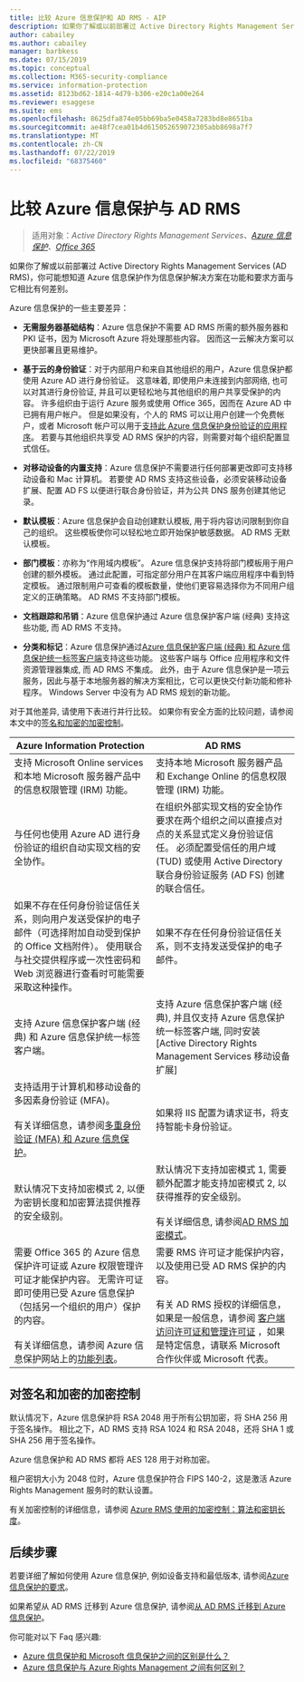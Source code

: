 ```yaml
---
title: 比较 Azure 信息保护和 AD RMS - AIP
description: 如果你了解或以前部署过 Active Directory Rights Management Services (AD RMS)，你可能想知道 Azure 信息保护在功能和要求方面与它相比有何差别。
author: cabailey
ms.author: cabailey
manager: barbkess
ms.date: 07/15/2019
ms.topic: conceptual
ms.collection: M365-security-compliance
ms.service: information-protection
ms.assetid: 8123bd62-1814-4d79-b306-e20c1a00e264
ms.reviewer: esaggese
ms.suite: ems
ms.openlocfilehash: 8625dfa874e05bb69ba5e0458a7283bd8e8651ba
ms.sourcegitcommit: ae48f7cea01b4d615052659072305abb8698a7f7
ms.translationtype: MT
ms.contentlocale: zh-CN
ms.lasthandoff: 07/22/2019
ms.locfileid: "68375460"
---
```

# <a name="comparing-azure-information-protection-and-ad-rms"></a>比较 Azure 信息保护与 AD RMS

>适用对象：*Active Directory Rights Management Services、[Azure 信息保护](https://azure.microsoft.com/pricing/details/information-protection)、[Office 365](https://download.microsoft.com/download/E/C/F/ECF42E71-4EC0-48FF-AA00-577AC14D5B5C/Azure_Information_Protection_licensing_datasheet_EN-US.pdf)*

如果你了解或以前部署过 Active Directory Rights Management Services (AD RMS)，你可能想知道 Azure 信息保护作为信息保护解决方案在功能和要求方面与它相比有何差别。

Azure 信息保护的一些主要差异：

- **无需服务器基础结构**：Azure 信息保护不需要 AD RMS 所需的额外服务器和 PKI 证书，因为 Microsoft Azure 将处理那些内容。 因而这一云解决方案可以更快部署且更易维护。

- **基于云的身份验证**：对于内部用户和来自其他组织的用户，Azure 信息保护都使用 Azure AD 进行身份验证。 这意味着, 即使用户未连接到内部网络, 也可以对其进行身份验证, 并且可以更轻松地与其他组织的用户共享受保护的内容。 许多组织由于运行 Azure 服务或使用 Office 365，因而在 Azure AD 中已拥有用户帐户。 但是如果没有，个人的 RMS 可以让用户创建一个免费帐户，或者 Microsoft 帐户可以用于[支持此 Azure 信息保护身份验证的应用程序](secure-collaboration-documents.md#supported-scenarios-for-opening-protected-documents)。 若要与其他组织共享受 AD RMS 保护的内容，则需要对每个组织配置显式信任。

- **对移动设备的内置支持**：Azure 信息保护不需要进行任何部署更改即可支持移动设备和 Mac 计算机。 若要使 AD RMS 支持这些设备，必须安装移动设备扩展、配置 AD FS 以便进行联合身份验证，并为公共 DNS 服务创建其他记录。

- **默认模板**：Azure 信息保护会自动创建默认模板, 用于将内容访问限制到你自己的组织。 这些模板使你可以轻松地立即开始保护敏感数据。 AD RMS 无默认模板。

- **部门模板**：亦称为“作用域内模板”。 Azure 信息保护支持将部门模板用于用户创建的额外模板。 通过此配置，可指定部分用户在其客户端应用程序中看到特定模板。 通过限制用户可查看的模板数量，使他们更容易选择你为不同用户组定义的正确策略。 AD RMS 不支持部门模板。

- **文档跟踪和吊销**：Azure 信息保护通过 Azure 信息保护客户端 (经典) 支持这些功能, 而 AD RMS 不支持。

- **分类和标记**：Azure 信息保护通过[Azure 信息保护客户端 (经典) 和 Azure 信息保护统一标签客户端](./rms-client/use-client.md#choose-which-azure-information-protection-client-to-use)支持这些功能。 这些客户端与 Office 应用程序和文件资源管理器集成, 而 AD RMS 不集成。 此外，由于 Azure 信息保护是一项云服务，因此与基于本地服务器的解决方案相比，它可以更快交付新功能和修补程序。 Windows Server 中没有为 AD RMS 规划的新功能。

对于其他差异, 请使用下表进行并行比较。 如果你有安全方面的比较问题，请参阅本文中的[签名和加密的加密控制](#cryptographic-controls-for-signing-and-encryption)。

|Azure Information Protection|AD RMS|
|-----------------------------------------------------------------------------------------|--------------------------------------------------------|
|支持 Microsoft Online services 和本地 Microsoft 服务器产品中的信息权限管理 (IRM) 功能。|支持本地 Microsoft 服务器产品和 Exchange Online 的信息权限管理 (IRM) 功能。|
|与任何也使用 Azure AD 进行身份验证的组织自动实现文档的安全协作。|在组织外部实现文档的安全协作要求在两个组织之间以直接点对点的关系显式定义身份验证信任。 必须配置受信任的用户域 (TUD) 或使用 Active Directory 联合身份验证服务 (AD FS) 创建的联合信任。|
|如果不存在任何身份验证信任关系，则向用户发送受保护的电子邮件（可选择附加自动受到保护的 Office 文档附件）。 使用联合与社交提供程序或一次性密码和 Web 浏览器进行查看时可能需要采取这种操作。|如果不存在任何身份验证信任关系，则不支持发送受保护的电子邮件。|
|支持 Azure 信息保护客户端 (经典) 和 Azure 信息保护统一标签客户端。|支持 Azure 信息保护客户端 (经典), 并且仅支持 Azure 信息保护统一标签客户端, 同时安装 [Active Directory Rights Management Services 移动设备扩展]
|支持适用于计算机和移动设备的多因素身份验证 (MFA)。<br /><br />有关详细信息，请参阅[多重身份验证 (MFA) 和 Azure 信息保护](./requirements-azure-ad.md#multi-factor-authentication-mfa-and-azure-information-protection)。|如果将 IIS 配置为请求证书，将支持智能卡身份验证。|
|默认情况下支持加密模式 2, 以便为密钥长度和加密算法提供推荐的安全级别。|默认情况下支持加密模式 1, 需要额外配置才能支持加密模式 2, 以获得推荐的安全级别。<br /><br />有关详细信息, 请参阅[AD RMS 加密模式](https://go.microsoft.com/fwlink/?LinkId=266659)。|
|需要 Office 365 的 Azure 信息保护许可证或 Azure 权限管理许可证才能保护内容。 无需许可证即可使用已受 Azure 信息保护（包括另一个组织的用户）保护的内容。<br /><br />有关详细信息，请参阅 Azure 信息保护网站上的[功能列表](https://www.microsoft.com/cloud-platform/azure-information-protection-features)。|需要 RMS 许可证才能保护内容，以及使用已受 AD RMS 保护的内容。<br /><br />有关 AD RMS 授权的详细信息，如果是一般信息，请参阅 [客户端访问许可证和管理许可证](https://www.microsoft.com/en-us/Licensing/product-licensing/client-access-license.aspx) ，如果是特定信息，请联系 Microsoft 合作伙伴或 Microsoft 代表。|

## <a name="cryptographic-controls-for-signing-and-encryption"></a>对签名和加密的加密控制
默认情况下，Azure 信息保护将 RSA 2048 用于所有公钥加密，将 SHA 256 用于签名操作。 相比之下，AD RMS 支持 RSA 1024 和 RSA 2048，还将 SHA 1 或 SHA 256 用于签名操作。

Azure 信息保护和 AD RMS 都将 AES 128 用于对称加密。

租户密钥大小为 2048 位时，Azure 信息保护符合 FIPS 140-2，这是激活 Azure Rights Management 服务时的默认设置。 

有关加密控制的详细信息，请参阅 [Azure RMS 使用的加密控制：算法和密钥长度](how-does-it-work.md#cryptographic-controls-used-by-azure-rms-algorithms-and-key-lengths)。


## <a name="next-steps"></a>后续步骤
若要详细了解如何使用 Azure 信息保护, 例如设备支持和最低版本, 请参阅[Azure 信息保护的要求](requirements.md)。

如果希望从 AD RMS 迁移到 Azure 信息保护, 请参阅[从 AD RMS 迁移到 Azure 信息保护](migrate-from-ad-rms-to-azure-rms.md)。

你可能对以下 Faq 感兴趣:
- [Azure 信息保护和 Microsoft 信息保护之间的区别是什么？](faqs.md#whats-the-difference-between-azure-information-protection-and-microsoft-information-protection)
- [Azure 信息保护与 Azure Rights Management 之间有何区别？](faqs.md#whats-the-difference-between-azure-information-protection-and-azure-rights-management)

